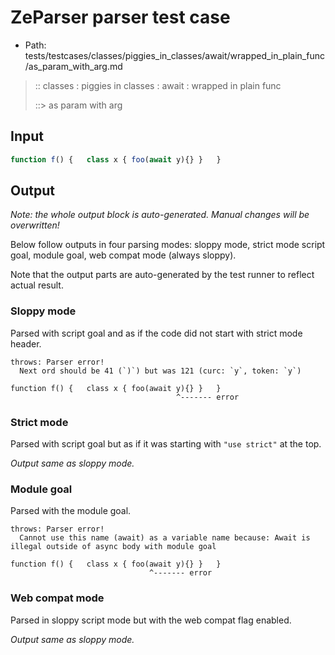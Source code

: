 # ZeParser parser test case

- Path: tests/testcases/classes/piggies_in_classes/await/wrapped_in_plain_func/as_param_with_arg.md

> :: classes : piggies in classes : await : wrapped in plain func
>
> ::> as param with arg

## Input

`````js
function f() {   class x { foo(await y){} }   }
`````

## Output

_Note: the whole output block is auto-generated. Manual changes will be overwritten!_

Below follow outputs in four parsing modes: sloppy mode, strict mode script goal, module goal, web compat mode (always sloppy).

Note that the output parts are auto-generated by the test runner to reflect actual result.

### Sloppy mode

Parsed with script goal and as if the code did not start with strict mode header.

`````
throws: Parser error!
  Next ord should be 41 (`)`) but was 121 (curc: `y`, token: `y`)

function f() {   class x { foo(await y){} }   }
                                     ^------- error
`````

### Strict mode

Parsed with script goal but as if it was starting with `"use strict"` at the top.

_Output same as sloppy mode._

### Module goal

Parsed with the module goal.

`````
throws: Parser error!
  Cannot use this name (await) as a variable name because: Await is illegal outside of async body with module goal

function f() {   class x { foo(await y){} }   }
                               ^------- error
`````


### Web compat mode

Parsed in sloppy script mode but with the web compat flag enabled.

_Output same as sloppy mode._
